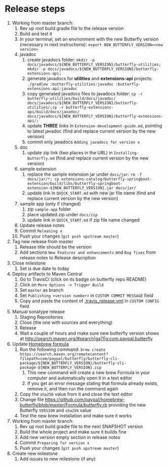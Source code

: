 # Release steps

1. Working from master branch:
   1. Rev up root build.gradle file to the release version
   1. Build and test it
   1. In your terminal, set an environment with the new Butterfly version (necessary in next instructions): `export NEW_BUTTERFLY_VERSION=<new version>`
   1. javadoc
      1. create javadocs folder: `mkdir -p docs/javadocs/${NEW_BUTTERFLY_VERSION}/butterfly-utilities; mkdir -p docs/javadocs/${NEW_BUTTERFLY_VERSION}/butterfly-extensions-api;`
      1. generate javadocs for **utilities** and **extensions-api** projects: `./gradlew :butterfly-utilities:javadoc :butterfly-extensions-api:javadoc`
      1. copy generated javadocs files to javadocs folder: `cp -r butterfly-utilities/build/docs/javadoc/ docs/javadocs/${NEW_BUTTERFLY_VERSION}/butterfly-utilities/;cp -r butterfly-extensions-api/build/docs/javadoc/ docs/javadocs/${NEW_BUTTERFLY_VERSION}/butterfly-extensions-api/;`
      1. update **THREE** links in `Extension-development-guide.md`, pointing to latest javadoc (find and replace current version by the new version)
      1. commit only javadocs `Adding javadocs for version x`
   1. doc
      1. update zip link (two places in the URL) in `Installing-Butterfly.md` (find and replace current version by the new version)
   1. sample extension
      1. replace the sample extension jar under `docs/jar`: `rm -f docs/jar/*; cp extensions-catalog/butterfly-springboot-extension/build/libs/butterfly-springboot-extension-${NEW_BUTTERFLY_VERSION}.jar docs/jar/`
      1. update link in `QUICK_START.md` with new jar file name (find and replace current version by the new version)
   1. sample app (only if changed)
      1. zip `sample-app` folder
      1. place updated zip under `docs/zip`
      1. update link in `QUICK_START.md` if zip file name changed
   1. Update release notes
   1. Commit `Releasing x`
   1. Push your changes (`git push upstream master`)
1. Tag new release from master
   1. Release title should be the version
   1. Add sections `New Features and enhancements` and `Bug fixes` from release notes to Release description
1. Close milestone
   1. Set is due date to today
1. Deploy artifacts to Maven Central
   1. Go to TravisCI (click on its badge on butterfly repo README)
   1. Click on `More Options -> Trigger Build`
   1. Set `master` as branch
   1. Set `Publishing <version number>` in `CUSTOM COMMIT MESSAGE` field
   1. Copy and paste the content of [.travis_release.yml](.travis_release.yml) in `CUSTOM CONFIG` field
1. Manual sonatype release
   1. Staging Repositories
   1. Close (the one with sources and everything)
   1. Release
   1. Wait a couple of hours and make sure new butterfly version shows at http://search.maven.org/#search|ga|1|g:com.paypal.butterfly
1. Update [Homebrew formula](https://github.com/paypal/homebrew-butterfly/blob/master/Formula/butterfly.rb)
   1. Run the following command: `brew create https://search.maven.org/remotecontent?filepath=com/paypal/butterfly/butterfly-cli-package/${NEW_BUTTERFLY_VERSION}/butterfly-cli-package-${NEW_BUTTERFLY_VERSION}.zip`
      1. This new command will create a new brew Formula in your computer and automatically open it in a text editor
      1. If you get an error message stating that formula already exists, remove it, and then run the command again 
   1. Copy the `sha256` value from it and close the text editor
   1. Change file https://github.com/paypal/homebrew-butterfly/blob/master/Formula/butterfly.rb providing the new Butterfly `VERSION` and `sha256` value
   1. Test the new brew installation and make sure it works 
1. Working from master branch:
   1. Rev up root build.gradle file to the next SNAPSHOT version
   1. Build the whole project and make sure it builds fine
   1. Add new version empty section in release notes
   1. Commit `Preparing for version x`
   1. Push your changes (`git push upstream master`)
1. Create new milestone
   1. Add issues to new milestone (if any)